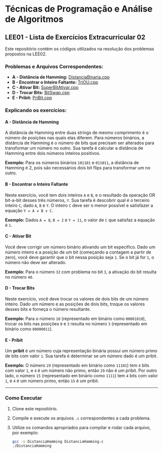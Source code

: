 # Técnicas de Programação e Análise de Algoritmos

## LEE01 - Lista de Exercícios Extracurricular 02

Este repositório contém os códigos utilizados na resolução dos problemas propostos na LEE02.

### Problemas e Arquivos Correspondentes:

- **A - Distância de Hamming:** [DistanciaBinaria.cpp](./LEE01-TAA/DistanciaBinaria.cpp)
- **B - Encontrar o Inteiro Faltante:** [TriOU.cpp](./LEE01-TAA/TriOU.cpp)
- **C - Ativar Bit:** [SuperBitAtivar.cpp](./LEE01-TAA/SuperBitAtivar.cpp)
- **D - Trocar Bits:** [BitSwap.cpp](./LEE01-TAA/BitSwap.cpp)
- **E - Pribit:** [PriBit.cpp](./LEE01-TAA/PriBit.cpp)

### Explicando os exercícios:

#### A - Distância de Hamming

A distância de Hamming entre duas strings de mesmo comprimento é o número de posições nas quais elas diferem. Para números binários, a distância de Hamming é o número de bits que precisam ser alterados para transformar um número no outro. Sua tarefa é calcular a distância de Hamming entre dois números inteiros positivos. 

**Exemplo:** Para os números binários `101101` e `011011`, a distância de Hamming é 2, pois são necessários dois bit flips para transformar um no outro.

#### B - Encontrar o Inteiro Faltante

Neste exercício, você tem dois inteiros `A` e `B`, e o resultado da operação OR bit-a-bit desses três números, `Y`. Sua tarefa é descobrir qual é o terceiro inteiro `C`, dado `A`, `B` e `Y`. O inteiro `C` deve ser o menor possível e satisfazer a equação `Y = A ∨ B ∨ C`.

**Exemplo:** Dados `A = 8`, `B = 2` e `Y = 11`, o valor de `C` que satisfaz a equação é `1`.

#### C - Ativar Bit

Você deve corrigir um número binário ativando um bit específico. Dado um número inteiro e a posição de um bit (começando a contagem a partir de zero), você deve garantir que o bit nessa posição seja `1`. Se o bit já for `1`, o número não deve ser alterado.

**Exemplo:** Para o número `32` com problema no bit `3`, a ativação do bit resulta no número `40`.

#### D - Trocar Bits

Neste exercício, você deve trocar os valores de dois bits de um número inteiro. Dado um número e as posições de dois bits, troque os valores desses bits e forneça o número resultante.

**Exemplo:** Para o número `10` (representado em binário como `00001010`), trocar os bits nas posições `0` e `3` resulta no número `3` (representado em binário como `00000011`).

#### E - Pribit

Um **pribit** é um número cuja representação binária possui um número primo de bits com valor `1`. Sua tarefa é determinar se um número dado é um pribit.

**Exemplo:** O número `29` (representado em binário como `11101`) tem `4` bits com valor `1`, e `4` é um número não primo, então `29` não é um pribit. Por outro lado, o número `15` (representado em binário como `1111`) tem `4` bits com valor `1`, e `4` é um número primo, então `15` é um pribit.

---

### Como Executar

1. Clone este repositório.
2. Compile e execute os arquivos `.c` correspondentes a cada problema.
3. Utilize os comandos apropriados para compilar e rodar cada arquivo, por exemplo:

   ```sh
   gcc -o DistanciaHamming DistanciaHamming.c
   ./DistanciaHamming
